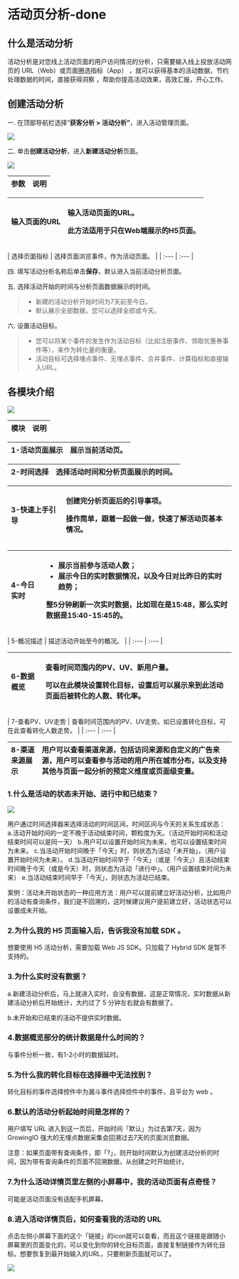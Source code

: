 # 活动页分析-done

## **什么是活动分析**

活动分析是对您线上活动页面的用户访问情况的分析，只需要输入线上投放活动网页的 URL（Web）或页面圈选指标（App） ，就可以获得基本的活动数据，节约处理数据的时间，直接获得洞察 ，帮助你提高活动效果，高效汇报，开心工作。

## 创建活动分析

一. 在顶部导航栏选择“**获客分析 &gt; 活动分析”**，进入活动管理页面。

![](https://github.com/growingio/growingio-docs-v3/tree/d520f4a494f6c0635c83422f55c665597e79ee96/.gitbook/assets/image%20%2840%29.png)

二. 单击**创建活动分析**，进入**新建活动分析**页面。

![](https://github.com/growingio/growingio-docs-v3/tree/d520f4a494f6c0635c83422f55c665597e79ee96/.gitbook/assets/image%20%2887%29.png)

| 参数 | 说明 |
| :--- | :--- |


<table>
  <thead>
    <tr>
      <th style="text-align:left">&#x8F93;&#x5165;&#x9875;&#x9762;&#x7684;URL</th>
      <th style="text-align:left">
        <p>&#x8F93;&#x5165;&#x6D3B;&#x52A8;&#x9875;&#x9762;&#x7684;URL&#x3002;</p>
        <p>&#x6B64;&#x65B9;&#x6CD5;&#x9002;&#x7528;&#x4E8E;&#x53EA;&#x5728;Web&#x7AEF;&#x5C55;&#x793A;&#x7684;H5&#x9875;&#x9762;&#x3002;</p>
      </th>
    </tr>
  </thead>
  <tbody></tbody>
</table>| 选择页面指标 | 选择页面浏览事件，作为活动页面。 |
| :--- | :--- |


四. 填写活动分析名称后单击**保存**，默认进入当前活动分析页面。

五. 选择活动开始的时间与分析页面数据展示的时间。

> * 新建的活动分析开始时间为7天前至今日。
> * 默认展示全部数据，您可以选择全部或今天。

六. 设置活动目标。

> * 您可以将某个事件的发生作为活动目标（比如注册事件、领取优惠券事件等），来作为转化量的衡量。
> * 活动目标可选择埋点事件、无埋点事件、合并事件、计算指标和直接输入URL。

## **各模块介绍**

![](https://github.com/growingio/growingio-docs-v3/tree/d520f4a494f6c0635c83422f55c665597e79ee96/.gitbook/assets/image%20%2868%29.png)

| 模块 | 说明 |
| :--- | :--- |


| 1-活动页面展示 | 展示当前活动页。 |
| :--- | :--- |


| 2-时间选择 | 选择活动时间和分析页面展示的时间。 |
| :--- | :--- |


<table>
  <thead>
    <tr>
      <th style="text-align:left">3-&#x5FEB;&#x901F;&#x4E0A;&#x624B;&#x5F15;&#x5BFC;</th>
      <th style="text-align:left">
        <p>&#x521B;&#x5EFA;&#x5B8C;&#x5206;&#x6790;&#x9875;&#x9762;&#x540E;&#x7684;&#x5F15;&#x5BFC;&#x4E8B;&#x9879;&#x3002;</p>
        <p>&#x64CD;&#x4F5C;&#x7B80;&#x5355;&#xFF0C;&#x8DDF;&#x7740;&#x4E00;&#x8D77;&#x505A;&#x4E00;&#x505A;&#xFF0C;&#x5FEB;&#x901F;&#x4E86;&#x89E3;&#x6D3B;&#x52A8;&#x9875;&#x57FA;&#x672C;&#x60C5;&#x51B5;&#x3002;</p>
      </th>
    </tr>
  </thead>
  <tbody></tbody>
</table><table>
  <thead>
    <tr>
      <th style="text-align:left">4-&#x4ECA;&#x65E5;&#x5B9E;&#x65F6;</th>
      <th style="text-align:left">
        <ul>
          <li>&#x5C55;&#x793A;&#x5F53;&#x524D;&#x53C2;&#x4E0E;&#x6D3B;&#x52A8;&#x4EBA;&#x6570;&#xFF1B;</li>
          <li>&#x5C55;&#x793A;&#x4ECA;&#x65E5;&#x7684;&#x5B9E;&#x65F6;&#x6570;&#x636E;&#x60C5;&#x51B5;&#xFF0C;&#x4EE5;&#x53CA;&#x4ECA;&#x65E5;&#x5BF9;&#x6BD4;&#x6628;&#x65E5;&#x7684;&#x5B9E;&#x65F6;&#x8D8B;&#x52BF;&#xFF1B;</li>
        </ul>
        <p>&#x6574;5&#x5206;&#x949F;&#x5237;&#x65B0;&#x4E00;&#x6B21;&#x5B9E;&#x65F6;&#x6570;&#x636E;&#xFF0C;&#x6BD4;&#x5982;&#x73B0;&#x5728;&#x662F;15:48&#xFF0C;&#x90A3;&#x4E48;&#x5B9E;&#x65F6;&#x6570;&#x636E;&#x662F;15:40-15:45&#x7684;&#x3002;</p>
      </th>
    </tr>
  </thead>
  <tbody></tbody>
</table>| 5-概况描述 | 描述活动开始至今的概况。 |
| :--- | :--- |


<table>
  <thead>
    <tr>
      <th style="text-align:left">6-&#x6570;&#x636E;&#x6982;&#x89C8;</th>
      <th style="text-align:left">
        <p>&#x67E5;&#x770B;&#x65F6;&#x95F4;&#x8303;&#x56F4;&#x5185;&#x7684;PV&#x3001;UV&#x3001;&#x65B0;&#x7528;&#x6237;&#x91CF;&#x3002;</p>
        <p>&#x53EF;&#x4EE5;&#x5728;&#x6B64;&#x6A21;&#x5757;&#x8BBE;&#x7F6E;&#x8F6C;&#x5316;&#x76EE;&#x6807;&#xFF0C;&#x8BBE;&#x7F6E;&#x540E;&#x53EF;&#x4EE5;&#x5C55;&#x793A;&#x6765;&#x5230;&#x6B64;&#x6D3B;&#x52A8;&#x9875;&#x9762;&#x540E;&#x88AB;&#x8F6C;&#x5316;&#x7684;&#x4EBA;&#x6570;&#x3001;&#x8F6C;&#x5316;&#x7387;&#x3002;</p>
      </th>
    </tr>
  </thead>
  <tbody></tbody>
</table>| 7-查看PV、UV走势 | 查看时间范围内的PV、UV走势。如已设置转化目标，可在此查看转化人数走势。 |
| :--- | :--- |


| 8-渠道来源展示 | 用户可以查看渠道来源，包括访问来源和自定义的广告来源，用户可以查看参与活动的用户所在城市分布，以及支持其他与页面一起分析的预定义维度或页面级变量。 |
| :--- | :--- |


### **1.什么是活动的状态未开始、进行中和已结束？**

![](https://docs.growingio.com/.gitbook/assets/-LGNxeGABUADKiTWTaEM-LST57oTD-xVObCJ0ay_-LSTX4Uy5rFXI5yMFGjd-2B.jpg)

用户通过时间选择器来选择活动的时间区间，时间区间与今天的关系生成状态： a.活动开始时间的一定不晚于活动结束时间，颗粒度为天。（活动开始时间和活动结束时间可以是同一天） b.用户可以设置开始时间为未来，也可以设置结束时间为未来。 c.当活动开始时间晚于「今天」时，则状态为活动「未开始」，（用户设置开始时间为未来）。 d.当活动开始时间早于「今天」（或是「今天」）且活动结束时间晚于今天（或是今天）时，则状态为活动「进行中」。（用户设置结束时间为未来） e.当活动结束时间早于「今天」，则状态为活动已结束。

案例：活动未开始状态的一种应用方法：用户可以提前建立好活动分析，比如用户的活动有查询条件，我们是不回溯的，这时候建议用户提前建立好，活动状态可以设置成未开始。

### **2.为什么我的 H5 页面输入后，告诉我没有加载 SDK 。**

想要使用 H5 活动分析，需要加载 Web JS SDK。只加载了 Hybrid SDK 是暂不支持的。

### **3.为什么实时没有数据？**

a.新建活动分析后，马上就进入实时，会没有数据，这是正常情况，实时数据从新建活动分析后开始统计，大约过了 5 分钟左右就会有数据了。

b.未开始和已结束的活动不提供实时数据。

### **4.数据概览部分的统计数据是什么时间的？**

与事件分析一致，有1-2小时的数据延时。

### **5.为什么我的转化目标在选择器中无法找到？**

转化目标的事件选择控件中为漏斗事件选择控件中的事件，且平台为 web 。

### **6.默认的活动分析起始时间是怎样的？**

用户填写 URL 进入到这一页后，开始时间「默认」为过去第7天，因为 GrowingIO 强大的无埋点数据采集会回溯过去7天的页面浏览数据。

注意：如果页面带有查询条件，即「?」，则开始时间默认为创建活动分析的时间，因为带有查询条件的页面不回溯数据，从创建之时开始统计。

### **7.为什么活动详情页里左侧的小屏幕中，我的活动页面有点奇怪？**

可能是活动页面没有适配手机屏幕。

### **8.进入活动详情页后，如何查看我的活动的 URL**

点击左侧小屏幕下面的这个「链接」的icon就可以查看，而且这个链接是跟随小屏幕里的页面变化的，可以变化到你的转化目标页面，直接复制链接作为转化目标。想要恢复到最开始输入的URL，只要刷新页面就可以了。

![](https://docs.growingio.com/.gitbook/assets/-LGNxeGABUADKiTWTaEM-LST57oTD-xVObCJ0ay_-LSTWopoRE35NddCX-QDimage20%285%29.png)

#### ​ <a id="undefined"></a>

